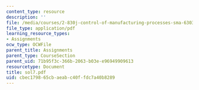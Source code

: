 ```yaml
---
content_type: resource
description: ''
file: /media/courses/2-830j-control-of-manufacturing-processes-sma-6303-spring-2008/cbec179865cbaeabc40ffdc7a40b8289_sol7.pdf
file_type: application/pdf
learning_resource_types:
- Assignments
ocw_type: OCWFile
parent_title: Assignments
parent_type: CourseSection
parent_uid: 71b95f3c-366b-2063-b03e-e96949909613
resourcetype: Document
title: sol7.pdf
uid: cbec1798-65cb-aeab-c40f-fdc7a40b8289
---
```

